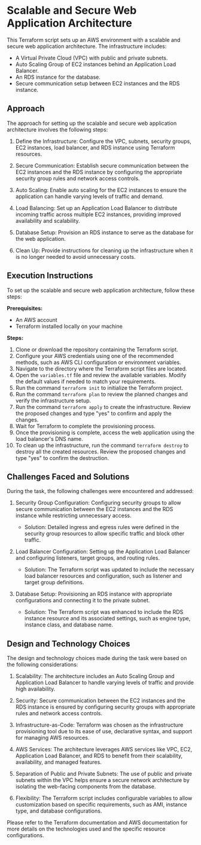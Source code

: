 # Scalable and Secure Web Application Architecture

This Terraform script sets up an AWS environment with a scalable and secure web application architecture. The infrastructure includes:

- A Virtual Private Cloud (VPC) with public and private subnets.
- Auto Scaling Group of EC2 instances behind an Application Load Balancer.
- An RDS instance for the database.
- Secure communication setup between EC2 instances and the RDS instance.

## Approach

The approach for setting up the scalable and secure web application architecture involves the following steps:

1. Define the Infrastructure: Configure the VPC, subnets, security groups, EC2 instances, load balancer, and RDS instance using Terraform resources.

2. Secure Communication: Establish secure communication between the EC2 instances and the RDS instance by configuring the appropriate security group rules and network access controls.

3. Auto Scaling: Enable auto scaling for the EC2 instances to ensure the application can handle varying levels of traffic and demand.

4. Load Balancing: Set up an Application Load Balancer to distribute incoming traffic across multiple EC2 instances, providing improved availability and scalability.

5. Database Setup: Provision an RDS instance to serve as the database for the web application.

6. Clean Up: Provide instructions for cleaning up the infrastructure when it is no longer needed to avoid unnecessary costs.

## Execution Instructions

To set up the scalable and secure web application architecture, follow these steps:

**Prerequisites:**
- An AWS account
- Terraform installed locally on your machine

**Steps:**
1. Clone or download the repository containing the Terraform script.
2. Configure your AWS credentials using one of the recommended methods, such as AWS CLI configuration or environment variables.
3. Navigate to the directory where the Terraform script files are located.
4. Open the `variables.tf` file and review the available variables. Modify the default values if needed to match your requirements.
5. Run the command `terraform init` to initialize the Terraform project.
6. Run the command `terraform plan` to review the planned changes and verify the infrastructure setup.
7. Run the command `terraform apply` to create the infrastructure. Review the proposed changes and type "yes" to confirm and apply the changes.
8. Wait for Terraform to complete the provisioning process.
9. Once the provisioning is complete, access the web application using the load balancer's DNS name.
10. To clean up the infrastructure, run the command `terraform destroy` to destroy all the created resources. Review the proposed changes and type "yes" to confirm the destruction.

## Challenges Faced and Solutions

During the task, the following challenges were encountered and addressed:

1. Security Group Configuration: Configuring security groups to allow secure communication between the EC2 instances and the RDS instance while restricting unnecessary access.
   - Solution: Detailed ingress and egress rules were defined in the security group resources to allow specific traffic and block other traffic.

2. Load Balancer Configuration: Setting up the Application Load Balancer and configuring listeners, target groups, and routing rules.
   - Solution: The Terraform script was updated to include the necessary load balancer resources and configuration, such as listener and target group definitions.

3. Database Setup: Provisioning an RDS instance with appropriate configurations and connecting it to the private subnet.
   - Solution: The Terraform script was enhanced to include the RDS instance resource and its associated settings, such as engine type, instance class, and database name.

## Design and Technology Choices

The design and technology choices made during the task were based on the following considerations:

1. Scalability: The architecture includes an Auto Scaling Group and Application Load Balancer to handle varying levels of traffic and provide high availability.

2. Security: Secure communication between the EC2 instances and the RDS instance is ensured by configuring security groups with appropriate rules and network access controls.

3. Infrastructure-as-Code: Terraform was chosen as the infrastructure provisioning tool due to its ease of use, declarative syntax, and support for managing AWS resources.

4. AWS Services: The architecture leverages AWS services like VPC, EC2, Application Load Balancer, and RDS to benefit from their scalability, availability, and managed features.

5. Separation of Public and Private Subnets: The use of public and private subnets within the VPC helps ensure a secure network architecture by isolating the web-facing components from the database.

6. Flexibility: The Terraform script includes configurable variables to allow customization based on specific requirements, such as AMI, instance type, and database configurations.

Please refer to the Terraform documentation and AWS documentation for more details on the technologies used and the specific resource configurations.

